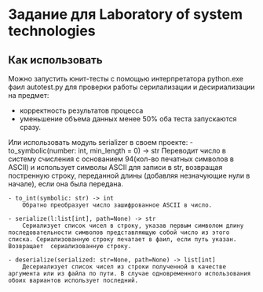 # Задание для Laboratory of system technologies

## Как использовать

Можно запустить юнит-тесты с помощью интерпретатора python.exe фаил autotest.py для проверки работы серилализации и десириализации на предмет:
 - корректность результатов процесса
 - уменьшение объема данных менее 50%
оба теста запускаются сразу.

Или использовать модуль serializer в своем проекте:
    - to_symbolic(number: int, min_length = 0) -> str 
        Переводит число в систему счисления с основанием 94(кол-во печатных символов в ASCII) и использует символы ASCII для записи в str, возвращая постренную строку, переданной длины (добавляя незначующие нули в начале), если она была передана.

    - to_int(symbolic: str) -> int
        Обратно преобразует число зашифрованное ASCII в число.

    - serialize(l:list[int], path=None) -> str
        Сериализует список чисел в строку, указав первым символом длину последовательности символов представляющую собой число из этого списка. Сериализованную строку печатает в фаил, если путь указан. Возвращает  сериализованную строку.
    
    - deserialize(serialized: str=None, path=None) -> list[int]
        Десериализует список чисел из строки полученной в качестве аргумента или из файла по пути. В случае одновременного использования обоих вариантов использует последний.